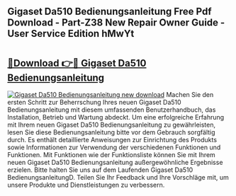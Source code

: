 ## Gigaset Da510 Bedienungsanleitung Free Pdf Download - Part-Z38 New Repair Owner Guide - User Service Edition hMwYt

# <h2><a href="http://df1oo3.blite.top/?on=Gigaset+Da510+Bedienungsanleitung">🔗Download 👉🔴 Gigaset Da510 Bedienungsanleitung</a></h2>

[![Gigaset Da510 Bedienungsanleitung new download](https://i.imgur.com/lujVjoI.png)](http://df1oo3.blite.top/?on=Gigaset+Da510+Bedienungsanleitung)
Machen Sie den ersten Schritt zur Beherrschung Ihres neuen Gigaset Da510 Bedienungsanleitung mit diesem umfassenden Benutzerhandbuch, das Installation, Betrieb und Wartung abdeckt. Um eine erfolgreiche Erfahrung mit Ihrem neuen Gigaset Da510 Bedienungsanleitung zu gewährleisten, lesen Sie diese Bedienungsanleitung bitte vor dem Gebrauch sorgfältig durch. Es enthält detaillierte Anweisungen zur Einrichtung des Produkts sowie Informationen zur Verwendung der verschiedenen Funktionen und Funktionen. Mit Funktionen wie der Funktionsliste können Sie mit Ihrem neuen Gigaset Da510 Bedienungsanleitung außergewöhnliche Ergebnisse erzielen. Bitte halten Sie uns auf dem Laufenden Gigaset Da510 BedienungsanleitungD. Teilen Sie Ihr Feedback und Ihre Vorschläge mit, um unsere Produkte und Dienstleistungen zu verbessern.
